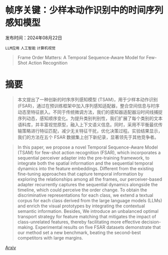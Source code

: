 # 帧序关键：少样本动作识别中的时间序列感知模型

发布时间：2024年08月22日

`LLM应用` `人工智能` `计算机视觉`

> Frame Order Matters: A Temporal Sequence-Aware Model for Few-Shot Action Recognition

# 摘要

> 本文提出了一种创新的时序序列感知模型 (TSAM)，用于少样本动作识别 (FSAR)，通过在预训练框架中加入序列感知适配器，整合空间信息与时序动态至特征嵌入。不同于传统微调方法，我们的感知器适配器沿时间线捕捉序列动态，感知顺序变化。为提升类别判别性，我们扩展了每个类别的文本语料库，并丰富视觉原型，融入上下文语义信息。同时，采用不平衡最优传输策略进行特征匹配，减少无关特征干扰，优化决策过程。实验结果显示，我们的方法在五个 FSAR 数据集上创下新纪录，显著领先于其他竞争者。

> In this paper, we propose a novel Temporal Sequence-Aware Model (TSAM) for few-shot action recognition (FSAR), which incorporates a sequential perceiver adapter into the pre-training framework, to integrate both the spatial information and the sequential temporal dynamics into the feature embeddings. Different from the existing fine-tuning approaches that capture temporal information by exploring the relationships among all the frames, our perceiver-based adapter recurrently captures the sequential dynamics alongside the timeline, which could perceive the order change. To obtain the discriminative representations for each class, we extend a textual corpus for each class derived from the large language models (LLMs) and enrich the visual prototypes by integrating the contextual semantic information. Besides, We introduce an unbalanced optimal transport strategy for feature matching that mitigates the impact of class-unrelated features, thereby facilitating more effective decision-making. Experimental results on five FSAR datasets demonstrate that our method set a new benchmark, beating the second-best competitors with large margins.

[Arxiv](https://arxiv.org/abs/2408.12475)